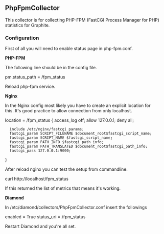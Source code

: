 PhpFpmCollector
---------------

This collector is for collecting PHP-FPM (FastCGI Process Manager for PHP) statistics for Graphite.

### Configuration

First of all you will need to enable status page in php-fpm.conf. 

__PHP-FPM__

The following line should be in the config file.

   pm.status_path = /fpm_status
   
Reload php-fpm service.

__Nginx__

In the Nginx config most likely you have to create an explicit location for this. It's good practice to allow connection from only localhost.

   location = /fpm_status {
      access_log off;
      allow 127.0.0.1;
      deny all;
	  
      include /etc/nginx/fastcgi_params;	
      fastcgi_param SCRIPT_FILENAME $document_root$fastcgi_script_name;
      fastcgi_param SCRIPT_NAME $fastcgi_script_name;
      fastcgi_param PATH_INFO $fastcgi_path_info;
      fastcgi_param PATH_TRANSLATED $document_root$fastcgi_path_info;
      fastcgi_pass 127.0.0.1:9000;
   }

After reload nginx you can test the setup from commandline.

   curl http://localhost/fpm_status
   
If this returned the list of metrics that means it's working. 

__Diamond__

In /etc/diamond/collectors/PhpFpmCollector.conf insert the followings

   enabled = True
   status_uri = /fpm_status
   
Restart Diamond and you're all set.